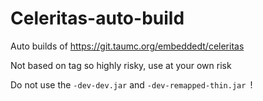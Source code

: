 # Celeritas-auto-build 

Auto builds of https://git.taumc.org/embeddedt/celeritas

Not based on tag so highly risky, use at your own risk

Do not use the `-dev-dev.jar` and `-dev-remapped-thin.jar `!

